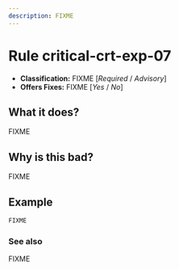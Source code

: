```yaml
---
description: FIXME
---
```


# Rule critical-crt-exp-07

* **Classification:** FIXME [_Required_ / _Advisory_]
* **Offers Fixes:** FIXME [_Yes_ / _No_]

## What it does?

FIXME

## Why is this bad?

FIXME

## Example

```cpp
FIXME
```

### See also

FIXME   
